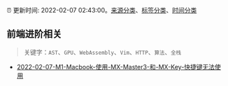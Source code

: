 :alarm_clock: 更新时间: 2022-02-07 02:43:00。[来源分类](../README.md)、[标签分类](../TAGS.md)、[时间分类](../TIMELINE.md)

## 前端进阶相关


> 关键字：`AST`、`GPU`、`WebAssembly`、`Vim`、`HTTP`、`算法`、`全栈`



- [2022-02-07-M1-Macbook-使用-MX-Master3-和-MX-Key-快捷键无法使用](https://www.v2ex.com/t/832172) 